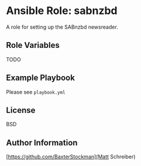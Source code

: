 Ansible Role: sabnzbd
=====================

A role for setting up the SABnzbd newsreader.

Role Variables
--------------

TODO

Example Playbook
----------------

Please see `playbook.yml`

License
-------

BSD

Author Information
------------------

[https://github.com/BaxterStockman](Matt Schreiber)
